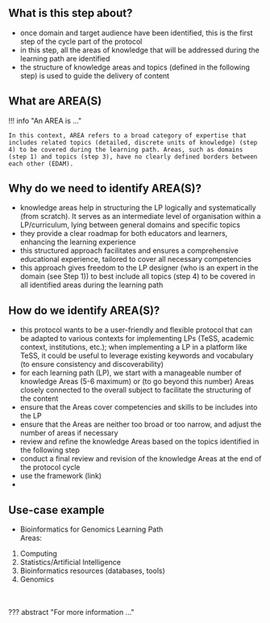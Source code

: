 ## What is this step about?
- once domain and target audience have been identified, this is the first step of the cycle part of the protocol
- in this step, all the areas of knowledge that will be addressed during the learning path are identified
- the structure of knowledge areas and topics (defined in the following step) is used to guide the delivery of content


## What are AREA(S)

!!! info "An AREA is ..."

    In this context, AREA refers to a broad category of expertise that includes related topics (detailed, discrete units of knowledge) (step 4) to be covered during the learning path. Areas, such as domains (step 1) and topics (step 3), have no clearly defined borders between each other (EDAM).

## Why do we need to identify AREA(S)?
- knowledge areas help in structuring the LP logically and systematically (from scratch). It serves as an intermediate level of organisation within a LP/curriculum, lying between general domains and specific topics
- they provide a clear roadmap for both educators and learners, enhancing the learning experience
- this structured approach facilitates and ensures a comprehensive educational experience, tailored to cover all necessary competencies
- this approach gives freedom to the LP designer (who is an expert in the domain (see Step 1)) to best include all topics (step 4) to be covered in all identified areas during the learning path

## How do we identify AREA(S)?
- this protocol wants to be a user-friendly and flexible protocol that can be adapted to various contexts for implementing LPs (TeSS, academic context, institutions, etc.); when implementing a LP in a platform like TeSS, it could be useful to leverage existing keywords and vocabulary (to ensure consistency and discoverability)
- for each learning path (LP), we start with a manageable number of knowledge Areas (5-6 maximum) or (to go beyond this number) Areas closely connected to the overall subject to facilitate the structuring of the content
- ensure that the Areas cover competencies and skills to be includes into the LP
- ensure that the Areas are neither too broad or too narrow, and adjust the number of areas if necessary
- review and refine the knowledge Areas based on the topics identified in the following step
- conduct a final review and revision of the knowledge Areas at the end of the protocol cycle
- use the framework (link)
- 
## Use-case example
- Bioinformatics for Genomics Learning Path <br>
Areas:<br>
1. Computing <br>
2. Statistics/Artificial Intelligence <br>
3. Bioinformatics resources (databases, tools) <br>
4. Genomics <br>

<br>
<br>
??? abstract "For more information ..."
